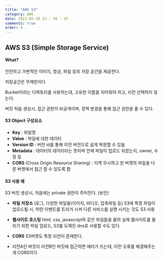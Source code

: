 ```yaml
---
title: "AWS S3"
category: AWS
date: 2021-05-30 13 : 36 : 47
comments: true
order: 4
---
```


## AWS S3 (Simple Storage Service)

#### What?

안전하고 가변적인 이미지, 영상, 파일 등의 저장 공간을 제공한다.

저장공간은 무제한이다

Bucket이라는 디렉토리를 사용하는데, 고유한 이름을 지어줘야 하고, 리전 선택하지 않는다.

버킷 처음 생성시, 접근 권한이 비공개이며, 정책 변경을 통해 접근 권한을 줄 수 있다. 

#### S3 Object 구성요소

- **Key** : 파일명
- **Value** : 파일에 대한 데이터
- **Version ID** : 버전 id를 통해 이전 버전으로 쉽게 복원할 수 있음
- **Metadata** : 데이터의 데이터라는 뜻이며 언제 파일이 업로드 되었는지, owner, 수정 등
- **CORS** (Cross Origin Resource Sharing) : 지역 무시하고 한 버켓의 파일을 다른 버켓에서 접근 할 수 있도록 함

#### S3 사용 예

S3 버킷 생성시, 처음에는 private 권한이 주어진다. (보안)

- **파일 저장소** (로그, 다양한 파일들(이미지, 비디오, 압축파일 등)
  S3에 특정 파일이 업로드될 시, 어떤 이벤트를 트리거 시켜 다른 서비스를 실행 시키는 것도 S3 사용

- **웹사이트 호스팅**
  html, css, javascript와 같은 파일들을 올려 실제 웹사이트를 돌리기 위한 파일 업로드, S3를 도메인 dns로 사용할 수도 있다.

- **CORS**
  S3버켓도 특정 리전이 존재한다.

- 리전A인 버킷이 리전B인 버킷에 접근하면 에러가 뜨는데, 이런 오류를 해결해주는 게 CORS이다.